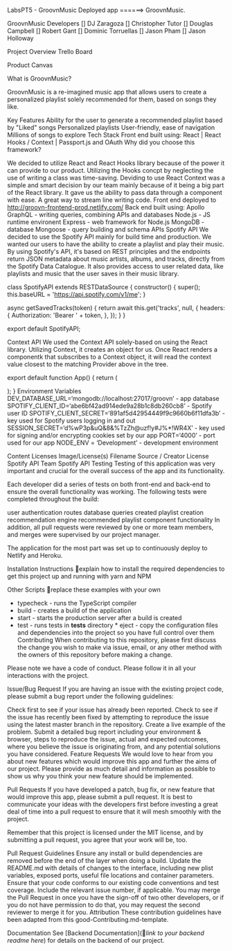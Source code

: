LabsPT5 - GroovnMusic
Deployed app ======> GroovnMusic.

GroovnMusic Developers
[] DJ Zaragoza   [] Christopher Tutor   [] Douglas Campbell   [] Robert Gant   [] Dominic Torruellas   [] Jason Pham   [] Jason Holloway  



Project Overview
Trello Board

Product Canvas

What is GroovnMusic?

GroovnMusic is a re-imagined music app that allows users to create a personalized playlist solely recommended for them, based on songs they like.

Key Features
Ability for the user to generate a recommended playlist based by "Liked" songs
Personalized playlists
User-friendly, ease of navigation
Millions of songs to explore
Tech Stack
Front end built using:
React | React Hooks / Context | Passport.js and OAuth
Why did you choose this framework?

We decided to utilize React and React Hooks library because of the power it can provide to our product. Utilizing the Hooks concpt by neglecting the use of writing a class was time-saving.
Deviding to use React Context was a simple and smart decision by our team mainly because of it being a big part of the React library. It gave us the ability to pass data through a component with ease. A great way to stream line writing code.
Front end deployed to http://groovn-frontend-prod.netlify.com/
Back end built using:
Apollo GraphQL - writing queries, combining APIs and databases
Node.js - JS runtime environent
Express - web framework for Node.js
MongoDB - database
Mongoose - query building and schema
APIs
Spotify API
We decided to use the Spotify API mainly for build time and production. We wanted our users to have the ability to create a playlist and play their music. By using Spotify's API, it's based on REST principles and the endpoints return JSON metadata about music artists, albums, and tracks, directly from the Spotify Data Catalogue. It also provides access to user related data, like playlists and music that the user saves in their music library.

class SpotifyAPI extends RESTDataSource { constructor() { super(); this.baseURL = 'https://api.spotify.com/v1/me'; }

async getSavedTracks(token) { return await this.get('tracks', null, { headers: { Authorization: 'Bearer ' + token, }, }); } }

export default SpotifyAPI;

Context API
We used the Context API solely-based on using the React library. Utilizing Context, it creates an object for us. Once React renders a componentk that subscribes to a Context object, it will read the context value closest to the matching Provider above in the tree.

export default function App() { return (

); }
Environment Variables
DEV_DATABASE_URL=‘mongodb://localhost:27017/groovn’ - app database SPOTIFY_CLIENT_ID=‘abe6bf42ad914ede9a28b1c8db260cb8’ - Spotify user ID SPOTIFY_CLIENT_SECRET=‘891af5d42954449f9c9660b6f11dfa3b’ - key used for Spotify users logging in and out SESSION_SECRET=‘d%wP3p&uQ&8&%TzZh@uzf!y#J%*!WR4X’ - key used for signing and/or encrypting cookies set by our app PORT=‘4000’ - port used for our app NODE_ENV = ‘Development’ - development environment

Content Licenses
Image/License(s) Filename	Source / Creator	License
Spotify API	Team	Spotify API
Testing
Testing of this application was very important and crucial for the overall success of the app and its functionality.

Each developer did a series of tests on both front-end and back-end to ensure the overall functionality was working. The following tests were completed throughout the build:

user authentication
routes
database
queries created
playlist creation
recommendation engine
recommended playlist
component functionality
In addition, all pull requests were reviewed by one or more team members, and merges were supervised by our project manager.

The application for the most part was set up to continuously deploy to Netlify and Heroku.

Installation Instructions
🚫explain how to install the required dependencies to get this project up and running with yarn and NPM

Other Scripts
🚫replace these examples with your own

* typecheck - runs the TypeScript compiler
* build - creates a build of the application
* start - starts the production server after a build is created
* test - runs tests in **tests** directory \* eject - copy the configuration files and dependencies into the project so you have full control over them
Contributing
When contributing to this repository, please first discuss the change you wish to make via issue, email, or any other method with the owners of this repository before making a change.

Please note we have a code of conduct. Please follow it in all your interactions with the project.

Issue/Bug Request
If you are having an issue with the existing project code, please submit a bug report under the following guidelines:

Check first to see if your issue has already been reported.
Check to see if the issue has recently been fixed by attempting to reproduce the issue using the latest master branch in the repository.
Create a live example of the problem.
Submit a detailed bug report including your environment & browser, steps to reproduce the issue, actual and expected outcomes, where you believe the issue is originating from, and any potential solutions you have considered.
Feature Requests
We would love to hear from you about new features which would improve this app and further the aims of our project. Please provide as much detail and information as possible to show us why you think your new feature should be implemented.

Pull Requests
If you have developed a patch, bug fix, or new feature that would improve this app, please submit a pull request. It is best to communicate your ideas with the developers first before investing a great deal of time into a pull request to ensure that it will mesh smoothly with the project.

Remember that this project is licensed under the MIT license, and by submitting a pull request, you agree that your work will be, too.

Pull Request Guidelines
Ensure any install or build dependencies are removed before the end of the layer when doing a build.
Update the README.md with details of changes to the interface, including new plist variables, exposed ports, useful file locations and container parameters.
Ensure that your code conforms to our existing code conventions and test coverage.
Include the relevant issue number, if applicable.
You may merge the Pull Request in once you have the sign-off of two other developers, or if you do not have permission to do that, you may request the second reviewer to merge it for you.
Attribution
These contribution guidelines have been adapted from this good-Contributing.md-template.

Documentation
See [Backend Documentation](🚫_link to your backend readme here_) for details on the backend of our project.

